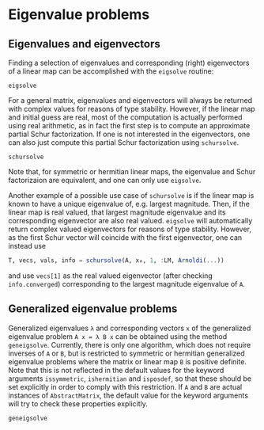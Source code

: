 # Eigenvalue problems

## Eigenvalues and eigenvectors
Finding a selection of eigenvalues and corresponding (right) eigenvectors of a linear map
can be accomplished with the `eigsolve` routine:
```@docs
eigsolve
```

For a general matrix, eigenvalues and eigenvectors will always be returned with complex
values for reasons of type stability. However, if the linear map and initial guess are
real, most of the computation is actually performed using real arithmetic, as in fact the
first step is to compute an approximate partial Schur factorization. If one is not
interested in the eigenvectors, one can also just compute this partial Schur factorization
using `schursolve`.
```@docs
schursolve
```
Note that, for symmetric or hermitian linear maps, the eigenvalue and Schur factorizaion are
equivalent, and one can only use `eigsolve`.

Another example of a possible use case of `schursolve` is if the linear map is known to have
a unique eigenvalue of, e.g. largest magnitude. Then, if the linear map is real valued, that
largest magnitude eigenvalue and its corresponding eigenvector are also real valued.
`eigsolve` will automatically return complex valued eigenvectors for reasons of type
stability. However, as the first Schur vector will coincide with the first eigenvector, one
can instead use
```julia
T, vecs, vals, info = schursolve(A, x⁠₀, 1, :LM, Arnoldi(...))
```
and use `vecs[1]` as the real valued eigenvector (after checking `info.converged`)
corresponding to the largest magnitude eigenvalue of `A`.

## Generalized eigenvalue problems

Generalized eigenvalues `λ` and corresponding vectors `x` of the generalized eigenvalue
problem ``A x = λ B x`` can be obtained using the method `geneigsolve`. Currently, there is
only one algorithm, which does not require inverses of `A` or `B`, but is restricted to
symmetric or hermitian generalized eigenvalue problems where the matrix or linear map `B`
is positive definite. Note that this is not reflected in the default values for the keyword
arguments `issymmetric`, `ishermitian` and `isposdef`, so that these should be set
explicitly in order to comply with this restriction. If `A` and `B` are actual instances of
`AbstractMatrix`, the default value for the keyword arguments will try to check these
properties explicitly.

```@docs
geneigsolve
```
